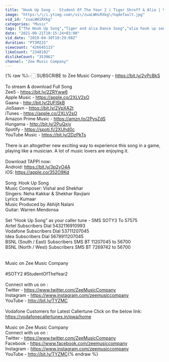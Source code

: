 ```yaml
---
title: "Hook Up Song -  Student Of The Year 2 | Tiger Shroff & Alia | Vishal and Shekhar |Neha Kakkar|Kumaar"
image: "https:\/\/i.ytimg.com\/vi\/zuaLWHiRXkg\/hqdefault.jpg"
vid_id: "zuaLWHiRXkg"
categories: "Music"
tags: ["The Hook Up Song","Tiger and alia Dance Song","alia hook up song"]
date: "2021-09-21T10:15:24+03:00"
vid_date: "2019-04-30T10:29:08Z"
duration: "PT3M22S"
viewcount: "426645115"
likeCount: "2348102"
dislikeCount: "353062"
channel: "Zee Music Company"
---
```

{% raw %}👉🏻 SUBSCRIBE to Zee Music Company - <a rel="nofollow" target="blank" href="https://bit.ly/2yPcBkS">https://bit.ly/2yPcBkS</a><br /><br />To stream &amp; download Full Song<br />Zee5 - <a rel="nofollow" target="blank" href="https://bit.ly/2ZRYww6">https://bit.ly/2ZRYww6</a><br />Apple Music - <a rel="nofollow" target="blank" href="https://apple.co/2XLV2sO">https://apple.co/2XLV2sO</a><br />Gaana - <a rel="nofollow" target="blank" href="http://bit.ly/2UFlSkB">http://bit.ly/2UFlSkB</a><br />JioSaavn - <a rel="nofollow" target="blank" href="https://bit.ly/2VpXA2t">https://bit.ly/2VpXA2t</a><br />iTunes - <a rel="nofollow" target="blank" href="https://apple.co/2XLV2sO">https://apple.co/2XLV2sO</a><br />Amazon Prime Music - <a rel="nofollow" target="blank" href="https://amzn.to/2PysZdS">https://amzn.to/2PysZdS</a><br />Hungama - <a rel="nofollow" target="blank" href="http://bit.ly/2PuQxjy">http://bit.ly/2PuQxjy</a><br />Spotify - <a rel="nofollow" target="blank" href="https://spoti.fi/2XUhd0c">https://spoti.fi/2XUhd0c</a><br />YouTube Music - <a rel="nofollow" target="blank" href="https://bit.ly/2DzPkTs">https://bit.ly/2DzPkTs</a><br /><br />There is an altogether new exciting way to experience this song in a game, playing like a musician. A lot of music lovers are enjoying it. <br /><br />Download TAPPI now:<br />Android: <a rel="nofollow" target="blank" href="https://bit.ly/3p2yO4A">https://bit.ly/3p2yO4A</a><br />iOS: <a rel="nofollow" target="blank" href="https://apple.co/352O9Kd">https://apple.co/352O9Kd</a><br /><br />Song: Hook Up Song<br />Music Composer: Vishal and Shekhar<br />Singers: Neha Kakkar &amp; Shekhar Ravjiani<br />Lyrics: Kumaar<br />Music Produced by Abhijit Nalani<br />Guitar: Warren Mendonsa<br /><br />Set “Hook Up Song” as your caller tune - SMS SOTY3 To 57575<br />Airtel Subscribers Dial 5432116910993<br />Vodafone Subscribers Dial 53711207045<br />Idea Subscribers Dial 5678911207045<br />BSNL (South / East) Subscribers SMS BT 11207045 to 56700<br />BSNL (North / West) Subscribers SMS BT 7269742 to 56700<br /><br /><br />Music on Zee Music Company<br /><br />#SOTY2 #StudentOfTheYear2<br /><br />Connect with us on :<br />Twitter - <a rel="nofollow" target="blank" href="https://www.twitter.com/ZeeMusicCompany">https://www.twitter.com/ZeeMusicCompany</a><br />Instagram - <a rel="nofollow" target="blank" href="https://www.instagram.com/zeemusiccompany">https://www.instagram.com/zeemusiccompany</a><br />YouTube - <a rel="nofollow" target="blank" href="http://bit.ly/TYZMC">http://bit.ly/TYZMC</a><br /><br />Vodafone Customers for Latest Callertune Click on the below link: <a rel="nofollow" target="blank" href="https://vodafonecallertunes.in/pwa/home">https://vodafonecallertunes.in/pwa/home</a><br /><br />Music on Zee Music Company<br />Connect with us on :<br />Twitter - <a rel="nofollow" target="blank" href="https://www.twitter.com/ZeeMusicCompany">https://www.twitter.com/ZeeMusicCompany</a><br />Facebook - <a rel="nofollow" target="blank" href="https://www.facebook.com/zeemusiccompany">https://www.facebook.com/zeemusiccompany</a><br />Instagram - <a rel="nofollow" target="blank" href="https://www.instagram.com/zeemusiccompany">https://www.instagram.com/zeemusiccompany</a><br />YouTube - <a rel="nofollow" target="blank" href="http://bit.ly/TYZMC">http://bit.ly/TYZMC</a>{% endraw %}
